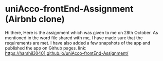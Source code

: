 # uniAcco-frontEnd-Assignment (Airbnb clone)
Hi there,
Here is the assignment which was given to me on 28th October.
As mentioned in the word file shared with me, I have made sure that the requirements are met.
I have also added a few snapshots of the app and published the app on Girhub pages.
link: https://harshil30401.github.io/uniAcco-frontEnd-Assignment/


